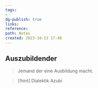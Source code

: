 ```yaml
---
tags: 
- 
dg-publish: true
links: 
reference: 
path: Notes
created: 2023-10-13 17:48
---
```

## Auszubildender 
> Jemand der eine Ausbildung macht.

>[!hint] Dialektik 
> Azubi 

